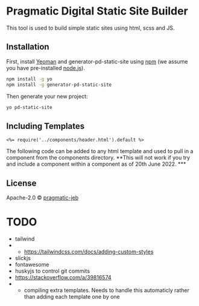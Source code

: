 # Pragmatic Digital Static Site Builder
This tool is used to build simple static sites using html, scss and JS.


## Installation

First, install [Yeoman](http://yeoman.io) and generator-pd-static-site using [npm](https://www.npmjs.com/) (we assume you have pre-installed [node.js](https://nodejs.org/)).

```bash
npm install -g yo
npm install -g generator-pd-static-site
```

Then generate your new project:

```bash
yo pd-static-site
```

## Including Templates
```
<%= require('../components/header.html').default %>
```

The following code can be added to any html template and used to pull in a component from the components directory.
**This will not work if you try and include a component within a component as of 20th June 2022. ***



## License

Apache-2.0 © [pragmatic-jeb]()


[npm-image]: https://badge.fury.io/js/generator-pd-static-site.svg
[npm-url]: https://npmjs.org/package/generator-pd-static-site
[travis-image]: https://travis-ci.com/pragmatic-jeb/generator-pd-static-site.svg?branch=master
[travis-url]: https://travis-ci.com/pragmatic-jeb/generator-pd-static-site
[daviddm-image]: https://david-dm.org/pragmatic-jeb/generator-pd-static-site.svg?theme=shields.io
[daviddm-url]: https://david-dm.org/pragmatic-jeb/generator-pd-static-site
[coveralls-image]: https://coveralls.io/repos/pragmatic-jeb/generator-pd-static-site/badge.svg
[coveralls-url]: https://coveralls.io/r/pragmatic-jeb/generator-pd-static-site



# TODO
 - tailwind
 - - https://tailwindcss.com/docs/adding-custom-styles
 - slickjs
 - fontawesome
 - huskyjs to control git commits
 - https://stackoverflow.com/a/39816574
 - - compiling extra templates. Needs to handle this automaticly rather than adding each template one by one
